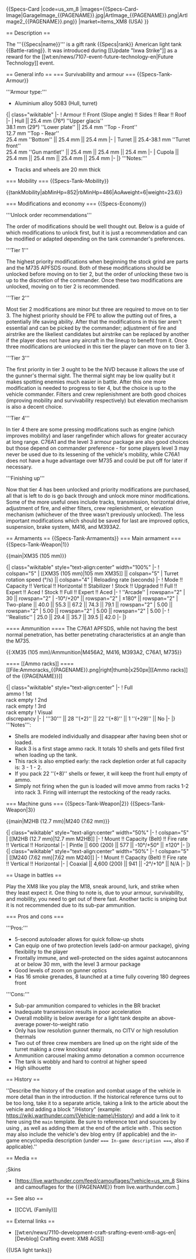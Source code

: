{{Specs-Card
|code=us_xm_8
|images={{Specs-Card-Image|GarageImage_{{PAGENAME}}.jpg|ArtImage_{{PAGENAME}}.png|ArtImage2_{{PAGENAME}}.png}}
|market=items_XM8 (USA)
}}

== Description ==
<!-- ''In the description, the first part should be about the history of the creation and combat usage of the vehicle, as well as its key features. In the second part, tell the reader about the ground vehicle in the game. Insert a screenshot of the vehicle, so that if the novice player does not remember the vehicle by name, he will immediately understand what kind of vehicle the article is talking about.'' -->
The '''{{Specs|name}}''' is a gift rank {{Specs|rank}} American light tank {{Battle-rating}}. It was introduced during [[Update "Ixwa Strike"]] as a reward for the [[wt:en/news/7107-event-future-technology-en|Future Technology]] event.

== General info ==
=== Survivability and armour ===
{{Specs-Tank-Armour}}
<!-- ''Describe armour protection. Note the most well protected and key weak areas. Appreciate the layout of modules as well as the number and location of crew members. Is the level of armour protection sufficient, is the placement of modules helpful for survival in combat? If necessary use a visual template to indicate the most secure and weak zones of the armour.'' -->

'''Armour type:'''
* Aluminium alloy 5083 (Hull, turret)

{| class="wikitable"
|-
! Armour !! Front (Slope angle) !! Sides !! Rear !! Roof
|-
| Hull || 25.4 mm (76°) ''Upper glacis'' <br> 38.1 mm (29°) ''Lower plate'' || 25.4 mm ''Top - Front'' <br> 12.7 mm ''Top - Rear'' <br> 25.4 mm ''Bottom'' || 25.4 mm || 25.4 mm
|-
| Turret || 25.4-38.1 mm ''Turret front'' <br> 25.4 mm ''Gun mantlet'' || 25.4 mm || 25.4 mm || 25.4 mm
|-
| Cupola || 25.4 mm || 25.4 mm || 25.4 mm || 25.4 mm
|-
|}
'''Notes:'''

* Tracks and wheels are 20 mm thick

=== Mobility ===
{{Specs-Tank-Mobility}}
<!-- ''Write about the mobility of the ground vehicle. Estimate the specific power and manoeuvrability, as well as the maximum speed forwards and backwards.'' -->

{{tankMobility|abMinHp=852|rbMinHp=486|AoAweight=6|weight=23.6}}

=== Modifications and economy ===
{{Specs-Economy}}

'''Unlock order recommendations'''

The order of modifications should be well thought out. Below is a guide of which modifications to unlock first, but it is just a recommendation and can be modified or adapted depending on the tank commander's preferences.

'''Tier 1'''

The highest priority modifications when beginning the stock grind are parts and the M735 APFSDS round. Both of these modifications should be unlocked before moving on to tier 2, but the order of unlocking these two is up to the discretion of the commander. Once these two modifications are unlocked, moving on to tier 2 is recommended.

'''Tier 2'''

Most tier 2 modifications are minor but three are required to move on to tier 3. The highest priority should be FPE to allow the putting out of fires, a potentially life saving ability. After that the modifications in this tier aren't essential and can be picked by the commander; adjustment of fire and airstrike are the likeliest candidates but airstrike can be replaced by another if the player does not have any aircraft in the lineup to benefit from it. Once three modifications are unlocked in this tier the player can move on to tier 3.

'''Tier 3'''

The first priority in tier 3 ought to be the NVD because it allows the use of the gunner's thermal sight. The thermal sight may be low quality but it makes spotting enemies much easier in battle. After this one more modification is needed to progress to tier 4, but the choice is up to the vehicle commander. Filters and crew replenishment are both good choices (improving mobility and survivability respectively) but elevation mechanism is also a decent choice.

'''Tier 4'''

In tier 4 there are some pressing modifications such as engine (which improves mobility) and laser rangefinder which allows for greater accuracy at long range. C76A1 and the level 3 armour package are also good choices but those depend on commander preference - for some players level 3 may never be used due to its lessening of the vehicle's mobility, while C76A1 does not have a huge advantage over M735 and could be put off for later if necessary.

'''Finishing up'''

Now that tier 4 has been unlocked and priority modifications are purchased, all that is left to do is go back through and unlock more minor modifications. Some of the more useful ones include tracks, transmission, horizontal drive, adjustment of fire, and either filters, crew replenishment, or elevation mechanism (whichever of the three wasn't previously unlocked). The less important modifications which should be saved for last are improved optics, suspension, brake system, M416, and M393A2.

== Armaments ==
{{Specs-Tank-Armaments}}
=== Main armament ===
{{Specs-Tank-Weapon|1}}
<!-- ''Give the reader information about the characteristics of the main gun. Assess its effectiveness in a battle based on the reloading speed, ballistics and the power of shells. Do not forget about the flexibility of the fire, that is how quickly the cannon can be aimed at the target, open fire on it and aim at another enemy. Add a link to the main article on the gun: <code><nowiki>{{main|Name of the weapon}}</nowiki></code>. Describe in general terms the ammunition available for the main gun. Give advice on how to use them and how to fill the ammunition storage.'' -->
{{main|XM35 (105 mm)}}

{| class="wikitable" style="text-align:center" width="100%"
|-
! colspan="5" | [[XM35 (105 mm)|105 mm XM35]] || colspan="5" | Turret rotation speed (°/s) || colspan="4" | Reloading rate (seconds)
|-
! Mode !! Capacity !! Vertical !! Horizontal !! Stabilizer
! Stock !! Upgraded !! Full !! Expert !! Aced
! Stock !! Full !! Expert !! Aced
|-
! ''Arcade''
| rowspan="2" | 30 || rowspan="2" | -10°/+20° || rowspan="2" | ±180° || rowspan="2" | Two-plane || 40.0 || 55.3 || 67.2 || 74.3 || 79.1 || rowspan="2" | 5.00 || rowspan="2" | 5.00 || rowspan="2" | 5.00 || rowspan="2" | 5.00
|-
! ''Realistic''
| 25.0 || 29.4 || 35.7 || 39.5 || 42.0
|-
|}

==== Ammunition ====
The C76A1 APFSDS, while not having the best normal penetration, has better penetrating characteristics at an angle than the M735.

{{:XM35 (105 mm)/Ammunition|M456A2, M416, M393A2, C76A1, M735}}

==== [[Ammo racks]] ====
[[File:Ammoracks_{{PAGENAME}}.png|right|thumb|x250px|[[Ammo racks]] of the {{PAGENAME}}]]
<!-- '''Last updated:2.7.0.109''' -->
{| class="wikitable" style="text-align:center"
|-
! Full<br>ammo
! 1st<br>rack empty
! 2nd<br>rack empty
! 3rd<br>rack empty
! Visual<br>discrepancy
|-
| '''30''' || 28&nbsp;''(+2)'' || 22&nbsp;''(+8)'' || 1&nbsp;''(+29)'' || No
|-
|}
'''Notes''':

* Shells are modeled individually and disappear after having been shot or loaded.
* Rack 3 is a first stage ammo rack. It totals 10 shells and gets filled first when loading up the tank.
* This rack is also emptied early: the rack depletion order at full capacity is: 3 - 1 - 2.
* If you pack 22&nbsp;''(+8)'' shells or fewer, it will keep the front hull empty of ammo.
* Simply not firing when the gun is loaded will move ammo from racks 1-2 into rack 3. Firing will interrupt the restocking of the ready racks.

=== Machine guns ===
{{Specs-Tank-Weapon|2}}
{{Specs-Tank-Weapon|3}}
<!-- ''Offensive and anti-aircraft machine guns not only allow you to fight some aircraft but also are effective against lightly armoured vehicles. Evaluate machine guns and give recommendations on its use.'' -->
{{main|M2HB (12.7 mm)|M240 (7.62 mm)}}

{| class="wikitable" style="text-align:center" width="50%"
|-
! colspan="5" | [[M2HB (12.7 mm)|12.7 mm M2HB]]
|-
! Mount !! Capacity (Belt) !! Fire rate !! Vertical !! Horizontal
|-
| Pintle || 600 (200) || 577 || -10°/+50° || ±120°
|-
|}
{| class="wikitable" style="text-align:center" width="50%"
|-
! colspan="5" | [[M240 (7.62 mm)|7.62 mm M240]]
|-
! Mount !! Capacity (Belt) !! Fire rate !! Vertical !! Horizontal
|-
| Coaxial || 4,600 (200) || 941 || -2°/+10° || N/A
|-
|}

== Usage in battles ==
<!-- ''Describe the tactics of playing in the vehicle, the features of using vehicles in the team and advice on tactics. Refrain from creating a "guide" - do not impose a single point of view but instead give the reader food for thought. Describe the most dangerous enemies and give recommendations on fighting them. If necessary, note the specifics of the game in different modes (AB, RB, SB).'' -->

Play the XM8 like you play the M18, sneak around, lurk, and strike when they least expect it. One thing to note is, due to your armour, survivability, and mobility, you need to get out of there fast. Another tactic is sniping but it is not recommended due to its sub-par ammunition.

=== Pros and cons ===
<!-- ''Summarise and briefly evaluate the vehicle in terms of its characteristics and combat effectiveness. Mark its pros and cons in a bulleted list. Try not to use more than 6 points for each of the characteristics. Avoid using categorical definitions such as "bad", "good" and the like - use substitutions with softer forms such as "inadequate" and "effective".'' -->

'''Pros:'''

* 5-second autoloader allows for quick follow-up shots
* Can equip one of two protection levels (add-on armour package), giving flexibility to the player
* Frontally immune, and well-protected on the sides against autocannons at or below 30 mm, with the level 3 armour package
* Good levels of zoom on gunner optics
* Has 16 smoke grenades, 8 launched at a time fully covering 180 degrees front

'''Cons:'''

* Sub-par ammunition compared to vehicles in the BR bracket
* Inadequate transmission results in poor acceleration
* Overall mobility is below average for a light tank despite an above-average power-to-weight ratio
* Only has low resolution gunner thermals, no CITV or high resolution thermals
* Two out of three crew members are lined up on the right side of the turret making a crew knockout easy
* Ammunition carousel making ammo detonation a common occurrence
* The tank is wobbly and hard to control at higher speed
* High silhouette

== History ==
<!-- ''Describe the history of the creation and combat usage of the vehicle in more detail than in the introduction. If the historical reference turns out to be too long, take it to a separate article, taking a link to the article about the vehicle and adding a block "/History" (example: <nowiki>https://wiki.warthunder.com/(Vehicle-name)/History</nowiki>) and add a link to it here using the <code>main</code> template. Be sure to reference text and sources by using <code><nowiki><ref></ref></nowiki></code>, as well as adding them at the end of the article with <code><nowiki><references /></nowiki></code>. This section may also include the vehicle's dev blog entry (if applicable) and the in-game encyclopedia description (under <code><nowiki>=== In-game description ===</nowiki></code>, also if applicable).'' -->
''Describe the history of the creation and combat usage of the vehicle in more detail than in the introduction. If the historical reference turns out to be too long, take it to a separate article, taking a link to the article about the vehicle and adding a block "/History" (example: <nowiki>https://wiki.warthunder.com/(Vehicle-name)/History</nowiki>) and add a link to it here using the <code>main</code> template. Be sure to reference text and sources by using <code><nowiki><ref></ref></nowiki></code>, as well as adding them at the end of the article with <code><nowiki><references /></nowiki></code>. This section may also include the vehicle's dev blog entry (if applicable) and the in-game encyclopedia description (under <code><nowiki>=== In-game description ===</nowiki></code>, also if applicable).''

== Media ==
<!-- ''Excellent additions to the article would be video guides, screenshots from the game, and photos.'' -->

;Skins
* [https://live.warthunder.com/feed/camouflages/?vehicle=us_xm_8 Skins and camouflages for the {{PAGENAME}} from live.warthunder.com.]

== See also ==
<!-- ''Links to the articles on the War Thunder Wiki that you think will be useful for the reader, for example:''
* ''reference to the series of the vehicles;''
* ''links to approximate analogues of other nations and research trees.'' -->

* [[CCVL (Family)]]

== External links ==
<!-- ''Paste links to sources and external resources, such as:''
* ''topic on the official game forum;''
* ''other literature.'' -->

* [[wt:en/news/7110-development-craft-srafting-event-xm8-ags-en|[Devblog] Crafting event: XM8 AGS]]

{{USA light tanks}}